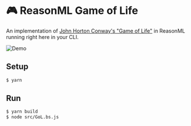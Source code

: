 # 🎮 ReasonML Game of Life

An implementation of [John Horton Conway's "Game of Life"](http://web.stanford.edu/~cdebs/GameOfLife/) in ReasonML running right here in your CLI.

![Demo](./demo.gif)

## Setup

```sh
$ yarn
```

## Run

```sh
$ yarn build
$ node src/GoL.bs.js
```

